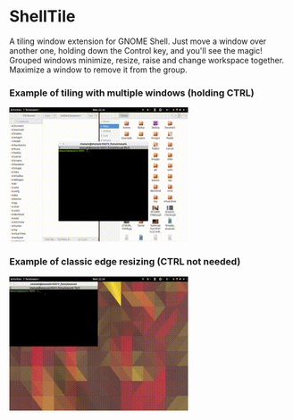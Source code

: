 # ShellTile

A tiling window extension for GNOME Shell. Just move a window over another one, holding down the Control key, and you'll see the magic! Grouped windows minimize, resize, raise and change workspace together. Maximize a window to remove it from the group.

### Example of tiling with multiple windows (holding CTRL)

![tiling windows](/README/img/window_tiling.gif)

### Example of classic edge resizing (CTRL not needed)

![tiling windows](/README/img/edge_tiling.gif)

